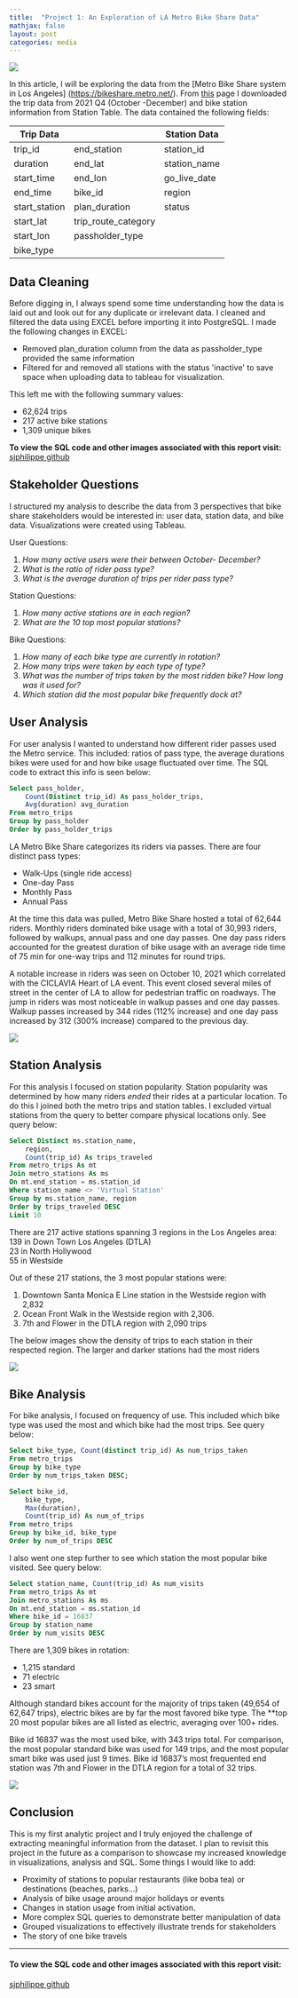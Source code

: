 ```yaml
---
title:  "Project 1: An Exploration of LA Metro Bike Share Data"
mathjax: false
layout: post
categories: media
---
```


![](/assets/img/logo.png)

In this article, I will be exploring the data from the [Metro Bike Share system in Los Angeles] (https://bikeshare.metro.net/). From [this](https://bikeshare.metro.net/about/data/) page I downloaded the trip data from 2021 Q4 (October -December) and bike station information from Station Table. The data contained the following fields:

|Trip Data| | Station Data|
|---------|-|-------------|
|trip_id| end_station |station_id|
|duration|end_lat |station_name|
|start_time| end_lon|go_live_date|
|end_time| bike_id|region |
|start_station|plan_duration |status|
|start_lat|trip_route_category |
|start_lon|passholder_type |
|bike_type|

## Data Cleaning
Before digging in, I always spend some time understanding how the data is laid out and look out for any duplicate or irrelevant data. I cleaned and filtered the data using EXCEL before importing it into PostgreSQL. I made the following changes in EXCEL:
- Removed plan_duration column from the data as passholder_type provided the same information
- Filtered for and removed all stations with the status 'inactive' to save space when uploading data to tableau for visualization. 

This left me with the following summary values:

- 62,624 trips
- 217 active bike stations
- 1,309 unique bikes

**To view the SQL code and other images associated with this report visit:**
[sjphilippe github](https://github.com/sjphilippe/Project1)

## Stakeholder Questions
I structured my analysis to describe the data from 3 perspectives that bike share stakeholders would be interested in: user data, station data, and bike data. Visualizations were created using Tableau. 

User Questions:
1. *How many active users were their between October- December?*
2. *What is the ratio of rider pass type?*
3. *What is the average duration of trips per rider pass type?*

Station Questions:
1. *How many active stations are in each region?*
2. *What are the 10 top most popular stations?*

Bike Questions:  
1. *How many of each bike type are currently in rotation?*
2. *How many trips were taken by each type of type?*
3. *What was the number of trips taken by the most ridden bike?  How long was it used for?*
4. *Which station did the most popular bike frequently dock at?* 

## User Analysis 
For user analysis I wanted to understand how different rider passes used the Metro service. This included: ratios of pass type, the average durations bikes were used for and how bike usage fluctuated over time.  The SQL code to extract this info is seen below:

```sql
Select pass_holder, 
	Count(Distinct trip_id) As pass_holder_trips,
	Avg(duration) avg_duration
From metro_trips
Group by pass_holder
Order by pass_holder_trips
```

LA Metro Bike Share categorizes its riders via passes. There are four distinct pass types: 
- Walk-Ups (single ride access)
- One-day Pass
- Monthly Pass
- Annual Pass

At the time this data was pulled, Metro Bike Share hosted a total of 62,644 riders. Monthly riders dominated bike usage with a total of 30,993 riders, followed by walkups, annual pass and one day passes. One day pass riders accounted for the greatest duration of bike usage with an average ride time of 75 min for one-way trips and 112 minutes for round trips.

A notable increase in riders was seen on October 10, 2021 which correlated with the CICLAVIA Heart of LA event. This event closed several miles of street in the center of LA to allow for pedestrian traffic on roadways. The jump in riders was most noticeable in walkup passes and one day passes. Walkup passes increased by 344 rides (112% increase) and one day pass increased by 312 (300% increase) compared to the previous day.

![](/assets/img/RiderDash.jpg)

## Station Analysis 

For this analysis I focused on station popularity. Station popularity was determined by how many riders *ended* their rides at a particular location. To do this I joined both the metro trips and station tables. I excluded virtual stations from the query to better compare physical locations only.  See query below:

```sql
Select Distinct ms.station_name, 
	region, 
	Count(trip_id) As trips_traveled
From metro_trips As mt
Join metro_stations As ms
On mt.end_station = ms.station_id
Where station_name <> 'Virtual Station'
Group by ms.station_name, region
Order by trips_traveled DESC
Limit 10
```
There are 217 active stations spanning 3 regions in the Los Angeles area: <br/>
139 in Down Town Los Angeles (DTLA) <br/>
23 in North Hollywood <br/>
55 in Westside <br/>

Out of these 217 stations, the 3 most popular stations were: <br/>
1. Downtown Santa Monica E Line station in the Westside region with 2,832 
2. Ocean Front Walk in the Westside region with 2,306.
3. 7th and Flower in the DTLA region with 2,090 trips 

The below images show the density of trips to each station in their respected region. The larger and darker stations had the most riders<br/>

![](/assets/img/StationRegion.jpg)


## Bike Analysis 
For bike analysis, I focused on frequency of use. This included which bike type was used the most and which bike had the most trips. See query below: 


```sql
Select bike_type, Count(distinct trip_id) As num_trips_taken
From metro_trips
Group by bike_type
Order by num_trips_taken DESC;

Select bike_id, 
	bike_type, 
	Max(duration), 
	Count(trip_id) As num_of_trips
From metro_trips
Group by bike_id, bike_type
Order by num_of_trips DESC
```
I also went one step further to see which station the most popular bike visited.  See query below: 

```sql
Select station_name, Count(trip_id) As num_visits
From metro_trips As mt
Join metro_stations As ms
On mt.end_station = ms.station_id
Where bike_id = 16837
Group by station_name
Order by num_visits DESC
```
There are 1,309 bikes in rotation: 
- 1,215 standard
- 71 electric
- 23 smart


Although standard bikes account for the majority of trips taken (49,654 of 62,647 trips), electric bikes are by far the most favored bike type. The **top 20 most popular bikes are all listed as electric, averaging over 100+ rides.

Bike id 16837 was the most used bike, with 343 trips total. For comparison, the most popular standard bike was used for 149 trips, and the most popular smart bike was used just 9 times.
Bike id 16837’s most frequented end station was 7th and Flower in the DTLA region for a total of 32 trips. 

![](/assets/img/BikesAna.png)

## Conclusion

This is my first analytic project and I truly enjoyed the challenge of extracting meaningful information from the dataset.  I plan to revisit this project in the future as a comparison to showcase my increased knowledge in visualizations, analysis and SQL. Some things I would like to add:

- Proximity of stations to popular restaurants (like boba tea) or destinations (beaches, parks...)
- Analysis of bike usage around major holidays or events 
- Changes in station usage from initial activation. 
- More complex SQL queries to demonstrate better manipulation of data
- Grouped visualizations to effectively illustrate trends for stakeholders
- The story of one bike travels

---

#### To view the SQL code and other images associated with this report visit:
[sjphilippe github](https://github.com/sjphilippe/Project1)
